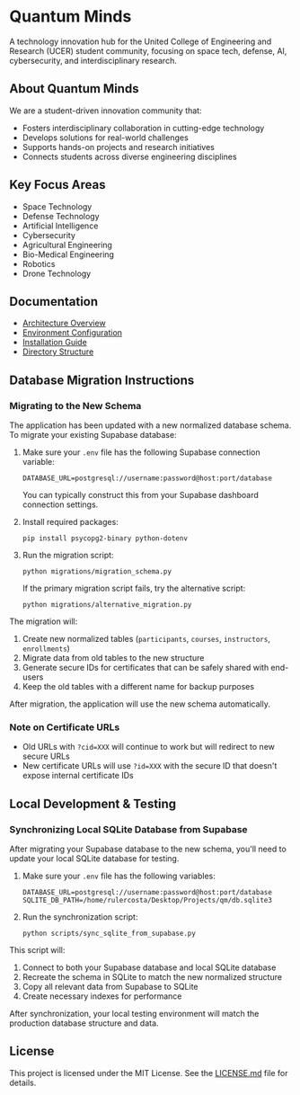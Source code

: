 # Quantum Minds

A technology innovation hub for the United College of Engineering and Research (UCER) student community, focusing on space tech, defense, AI, cybersecurity, and interdisciplinary research.

## About Quantum Minds

We are a student-driven innovation community that:
- Fosters interdisciplinary collaboration in cutting-edge technology
- Develops solutions for real-world challenges
- Supports hands-on projects and research initiatives
- Connects students across diverse engineering disciplines

## Key Focus Areas
- Space Technology
- Defense Technology
- Artificial Intelligence
- Cybersecurity
- Agricultural Engineering
- Bio-Medical Engineering
- Robotics
- Drone Technology

## Documentation

- [Architecture Overview](docs/architecture.md)
- [Environment Configuration](docs/configuration.md)
- [Installation Guide](docs/installation.md)
- [Directory Structure](docs/structure.md)

## Database Migration Instructions

### Migrating to the New Schema

The application has been updated with a new normalized database schema. To migrate your existing Supabase database:

1. Make sure your `.env` file has the following Supabase connection variable:
   ```
   DATABASE_URL=postgresql://username:password@host:port/database
   ```
   
   You can typically construct this from your Supabase dashboard connection settings.

2. Install required packages:
   ```
   pip install psycopg2-binary python-dotenv
   ```

3. Run the migration script:
   ```
   python migrations/migration_schema.py
   ```

   If the primary migration script fails, try the alternative script:
   ```
   python migrations/alternative_migration.py
   ```

The migration will:
1. Create new normalized tables (`participants`, `courses`, `instructors`, `enrollments`)
2. Migrate data from old tables to the new structure
3. Generate secure IDs for certificates that can be safely shared with end-users
4. Keep the old tables with a different name for backup purposes

After migration, the application will use the new schema automatically.

### Note on Certificate URLs

- Old URLs with `?cid=XXX` will continue to work but will redirect to new secure URLs
- New certificate URLs will use `?id=XXX` with the secure ID that doesn't expose internal certificate IDs

## Local Development & Testing

### Synchronizing Local SQLite Database from Supabase

After migrating your Supabase database to the new schema, you'll need to update your local SQLite database for testing.

1. Make sure your `.env` file has the following variables:
   ```
   DATABASE_URL=postgresql://username:password@host:port/database
   SQLITE_DB_PATH=/home/rulercosta/Desktop/Projects/qm/db.sqlite3
   ```

2. Run the synchronization script:
   ```
   python scripts/sync_sqlite_from_supabase.py
   ```

This script will:
1. Connect to both your Supabase database and local SQLite database
2. Recreate the schema in SQLite to match the new normalized structure
3. Copy all relevant data from Supabase to SQLite
4. Create necessary indexes for performance

After synchronization, your local testing environment will match the production database structure and data.

## License

This project is licensed under the MIT License. See the [LICENSE.md](LICENSE.md) file for details.